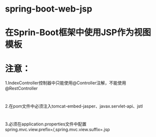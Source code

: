 # spring-boot-web-jsp
# 在Sprin-Boot框架中使用JSP作为视图模板
# 注意：
   1.IndexController控制器中只能使用@Controller注解，不能使用@RestController
#
   2.在pom文件中必须注入tomcat-embed-jasper、javax.servlet-api、jstl
#
   3.必须在application.properties文件中配置spring.mvc.view.prefix=/,spring.mvc.view.suffix=.jsp
  
